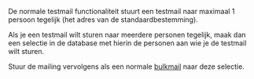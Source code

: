 De normale testmail functionaliteit stuurt een testmail naar maximaal 1
persoon tegelijk (het adres van de standaardbestemming).

Als je een testmail wilt sturen naar meerdere personen tegelijk, maak
dan een selectie in de database met hierin de personen aan wie je de
testmail wilt sturen.

Stuur de mailing vervolgens als een normale [bulkmail](#) naar deze
selectie.
